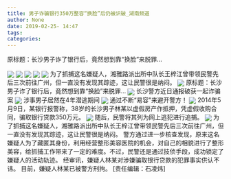 ```yaml
---
title: 男子诈骗银行350万整容“换脸”后仍被识破_湖南频道
author: None
date: 2019-02-25- 14:47
tags: 
categories: 
---
```

原标题：长沙男子诈了银行后，竟然想到靠“换脸”来脱罪…
<!-- more -->
                
<img align="center" border="0" src="http://p3.ifengimg.com/a/2019_09/14c89004bf0b90c_size178_w1280_h615.jpg" />
                
<img align="center" border="0" src="http://p2.ifengimg.com/a/2019_09/c7ea2bec09bb639_size48_w1280_h161.jpg" />
            
<img align="center" border="0" src="http://p0.ifengimg.com/a/2019_09/a2f90f30f8b5f0c_size157_w1280_h621.jpg" />
<img align="center" border="0" src="http://p0.ifengimg.com/a/2019_09/ffa42043850a427_size17_w1280_h56.jpg" />
<img align="center" border="0" src="http://p2.ifengimg.com/a/2019_09/ffc71a7c6ccba23_size42_w1280_h167.jpg" />
为了抓捕这名嫌疑人，湘雅路派出所中队长王梓江曾带领民警先后三次前往广州，但一直没有发现其踪迹，这让民警很是纳闷。
<img align="center" border="0" src="http://p1.ifengimg.com/a/2019_09/a5c96b640cac19e_size160_w1280_h621.jpg" />
原标题：长沙男子诈了银行后，竟然想到靠“换脸”来脱罪…
<img align="center" border="0" src="http://p3.ifengimg.com/a/2019_09/e9858b98bf14ccc_size19_w1280_h70.jpg" />
长沙警方近日通报破获一起诈骗案
<img align="center" border="0" src="http://p1.ifengimg.com/a/2019_09/a1ebb2f90efc19c_size48_w1280_h177.jpg" />
涉事男子居然在4年潜逃期间
<img align="center" border="0" src="http://p2.ifengimg.com/a/2019_09/075df6380d4130e_size291_w1280_h720.jpg" />
通过不断“易容”来避开警方！
<img align="center" border="0" src="http://p0.ifengimg.com/a/2019_09/4b9b0b15b8b5672_size151_w1280_h619.jpg" />
2014年5月9日，某银行报警称，38岁的长沙男子林某以虚假房产作抵押，凭虚假收购合同，骗取银行贷款350万元。
<img align="center" border="0" src="http://p1.ifengimg.com/a/2019_09/e3a8123c596c75a_size49_w1280_h165.jpg" />
随后，民警将其列为网上逃犯进行追捕。
<img align="center" border="0" src="http://p2.ifengimg.com/a/2016/0810/204c433878d5cf9size1_w16_h16.png" />
为了抓捕这名嫌疑人，湘雅路派出所中队长王梓江曾带领民警先后三次前往广州，但一直没有发现其踪迹，这让民警很是纳闷。
警方通过进一步核查发现，原来这名嫌疑人为了藏匿其身份，利用经营整形美容医院的机会，对自己的相貌进行了整形美容，给抓捕工作带来了一定的难度。不过，民警还是通过技侦手段，成功锁定了嫌疑人的活动轨迹。
经审讯，嫌疑人林某对涉嫌骗取银行贷款的犯罪事实供认不讳。
目前，嫌疑人林某已被警方刑拘。
[责任编辑：石凌炜]
            
